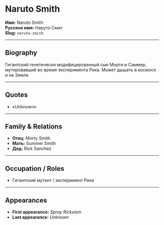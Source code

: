 # Naruto Smith

**Имя:** Naruto Smith  
**Русское имя:** Наруто Смит  
**Slug:** `naruto-smith`

---

## Biography

Гигантский генетически модифицированный сын Морти и Саммер, мутировавший во время эксперимента Рика. Может дышать в космосе и на Земле.

---

## Quotes

- «Unknown»

---

## Family & Relations

- **Отец:** Morty Smith
- **Мать:** Summer Smith
- **Дед:** Rick Sanchez

---

## Occupation / Roles

- Гигантский мутант / эксперимент Рика

---

## Appearances

- **First appearance:** _Spray Rickvism_
- **Last appearance:** _Unknown_
